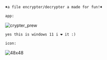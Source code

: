 
```diff
♦a file encrypter/decrypter a made for fun!♦

app:
```
![crypter_prew](https://user-images.githubusercontent.com/81589649/140768836-0b1eeeac-e71d-4117-bf16-b1f5f664d229.png)

```diff
yes this is windows 11 i ❤️ it :)

icon:
```
![48x48](https://user-images.githubusercontent.com/81589649/140621511-aeb061f9-db55-4a86-a255-4066adc40208.png)
